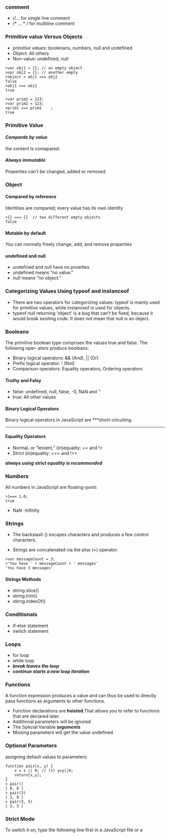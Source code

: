 ### comment 
- //... for single line comment
- /* ... * / for multiline comment

### Primitive value Versus Objects
- *primitive values*: boolenans, numbers, null and undefined
- Object: All others
- Non-value: undefined, null

```
>var obj1 = {}; // an empty object
>var obj2 = {}; // another empty	
>object > obj1 === obj2
false
>obj1 === obj1
true
```
```
>var prim1 = 123;
>var prim2 = 123;
>prim1 === prim2	;
true	
```
### Primitive Value
####  *Comparde by value*
the content is comapared:

####  *Always immutable*  	
Properties can't be changed, added or removed

### Object
#### Compared by reference
Identities are compared; every value has its own identity

```
>{} === {}  // two different empty objects
false
```
#### Mutable by default
You can normally freely change, add, and remove properties

#### undefined and null
- undefined and null have no proerties
- undefined means “no value.”
- null means “no object.”

### Categorizing Values Using typeof and instanceof
- There are two operators for categorizing values: typeof is mainly used for primitive values, while instanceof is used for objects.
- typeof null returning 'object' is a bug that can’t be fixed, because it would break existing code. It does not mean that null is an object.

### Booleans
The primitive boolean type comprises the values true and false. The following oper‐ ators produce booleans:
- Binary logical operators: && (And), || (Or)
- Prefix logical operator: ! (Not)
- Comparison operators:
 Equality operators, Ordering operators

#### Truthy and Falsy
- false: undefined, null, false, -0, NaN and ''
- true: All other values

#### Binary Logical Operators
Binary logical operators in JavaScript are ***short-circuiting.
***
#### Equality Operators
- Normal, or “lenient,” (in)equality: == and !=
- Strict (in)equality: === and !==

***always using strict equality is recommended***

### Numbers
All numbers in JavaScript are floating-point:
```
>1=== 1.0;
true
```
- NaN
-Infinity

### Strings
- The backslash (\) escapes characters and produces a few control characters.

- Strings are concatenated via the plus (+) operator.
```
>var messageCount = 3;
>'You have ' + messageCount + ' messages'
'You have 3 messages'
```

#### Strings Methods
- string.slice()
- string.trim()
- stirng.indexOf()

### Conditionals
- if-else statement
- switch statement

### Loops
- for loop
- while loop
- ***break leaves the loop***
- ***continue starts a new loop iteration***

### Functions
A function expression produces a value and can thus be used to directly pass functions as arguments to other functions.
- Function declarations are **hoisted**.That allows you to refer to functions that are declared later.
- Additional parameters will be ignored
- The Special Variable ***arguments***
- Missing parameters will get the value undefined

### Optional Parameters
assigning default values to parameters:
```
function pair(x, y) { 
	x = x || 0; // (1) y=y||0; 
	return[x,y];
}
> pair()
[ 0, 0 ]
> pair(3)
[ 3, 0 ]
> pair(3, 5)
[ 3, 5 ]
```
### Strict Mode
To switch it on, type the following line first in a JavaScript file or a <script> tag:
`'use strict';`

//**also enable strict mode per function**

### Objects and Constructors
#### Single Object
- Directly create plain objects, via object literals:

```
'use strict';
var jane={
        name: 'Jane',
		describe: function () {
			return 'Person named '+this.name;
		} 
};
```
- You can read (“get”) and write (“set”) properties:
```
> jane.name  // get
'Jane'
> jane.name = 'John';  // set
> jane.newProperty = 'abc';  // property created automatically
```

- Function-valued properties such as describe are called methods:
```
> jane.describe()  // call method
'Person named John'
> jane.name = 'Jane'; 
> jane.describe() 
'Person named Jane'
```
- The in operator checks whether a property exists:
```
> 'newProperty' in jane
true
> 'foo' in jane
false
```
- The delete operator removes a property:
```
> delete jane.newProperty
true
```
#### Arbitrary Property Keys
use square brackets to get and set the property:
```
> var obj = { 'not an identifier': 123 }; 
> obj['not an identifier']
123
```
#### Functions Inside a Method
If you extract a method, it loses its connection with the object.

'use strict'; 
var jane={
	name: 'Jane',
	describe: function () {
		return 'Person named '+this.name;
	}
} 
```


